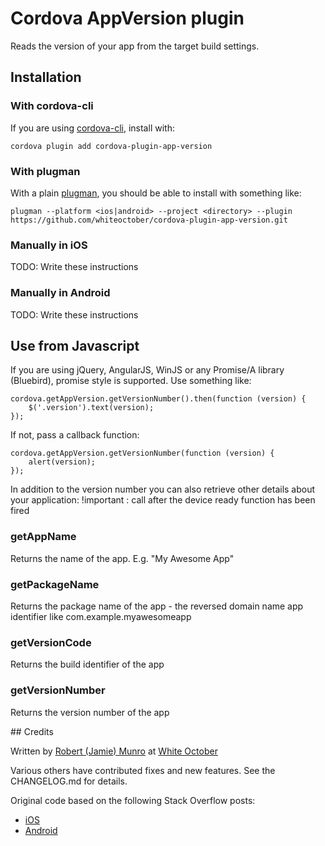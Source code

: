 # Cordova AppVersion plugin

Reads the version of your app from the target build settings.

## Installation

### With cordova-cli

If you are using [cordova-cli](https://github.com/apache/cordova-cli), install
with:

    cordova plugin add cordova-plugin-app-version

### With plugman

With a plain [plugman](https://github.com/apache/cordova-plugman), you should be
able to install with something like:

    plugman --platform <ios|android> --project <directory> --plugin https://github.com/whiteoctober/cordova-plugin-app-version.git

### Manually in iOS

TODO: Write these instructions

### Manually in Android

TODO: Write these instructions

## Use from Javascript

If you are using jQuery, AngularJS, WinJS or any Promise/A library (Bluebird), promise style is supported. Use something like:

    cordova.getAppVersion.getVersionNumber().then(function (version) {
        $('.version').text(version);
    });

If not, pass a callback function:

    cordova.getAppVersion.getVersionNumber(function (version) {
        alert(version);
    });

In addition to the version number you can also retrieve other details about your application:
!important : call after the device ready function has been fired

### getAppName

Returns the name of the app. E.g. "My Awesome App"

### getPackageName

Returns the package name of the app - the reversed domain name app identifier like com.example.myawesomeapp

### getVersionCode

Returns the build identifier of the app

### getVersionNumber

Returns the version number of the app

## Credits

Written by [Robert (Jamie) Munro](http://twitter.com/rjmunro) at
[White October](http://whiteoctober.co.uk/)

Various others have contributed fixes and new features. See the CHANGELOG.md for details.

Original code based on the following Stack Overflow posts:

* [iOS](http://stackoverflow.com/a/14713364/3408)
* [Android](http://stackoverflow.com/a/3637686/3408)

